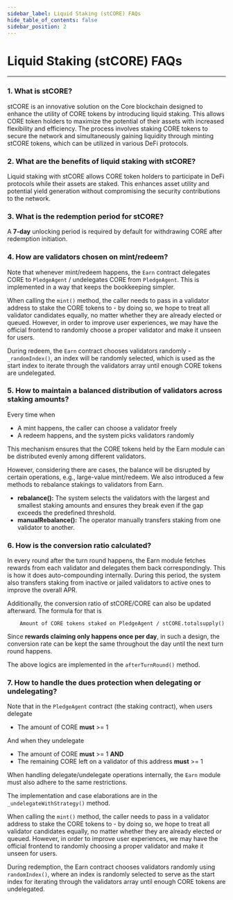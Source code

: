 ```yaml
---
sidebar_label: Liquid Staking (stCORE) FAQs
hide_table_of_contents: false
sidebar_position: 2
---
```


# Liquid Staking (stCORE) FAQs
---

### 1. What is stCORE?
stCORE is an innovative solution on the Core blockchain designed to enhance the utility of CORE tokens by introducing liquid staking. This allows CORE token holders to maximize the potential of their assets with increased flexibility and efficiency. The process involves staking CORE tokens to secure the network and simultaneously gaining liquidity through minting stCORE tokens, which can be utilized in various DeFi protocols.

### 2. What are the benefits of liquid staking with stCORE?
Liquid staking with stCORE allows CORE token holders to participate in DeFi protocols while their assets are staked. This enhances asset utility and potential yield generation without compromising the security contributions to the network.

### 3. What is the redemption period for stCORE?
A **7-day** unlocking period is required by default for withdrawing CORE after redemption initiation.

### 4. How are validators chosen on mint/redeem?

Note that whenever mint/redeem happens, the `Earn` contract delegates CORE to `PledgeAgent` / undelegates CORE from `PledgeAgent`. This is implemented in a way that keeps the bookkeeping simpler.

When calling the `mint()` method, the caller needs to pass in a validator address to stake the CORE tokens to - by doing so, we hope to treat all validator candidates equally, no matter whether they are already elected or queued. However, in order to improve user experiences, we may have the official frontend to randomly choose a proper validator and make it unseen for users.  

During redeem, the `Earn` contract chooses validators randomly -  `_randomIndex()`, an index will be randomly selected, which is used as the start index to iterate through the validators array until enough CORE tokens are undelegated.

### 5. How to maintain a balanced distribution of validators across staking amounts?

Every time when
* A mint happens, the caller can choose a validator freely
* A redeem happens, and the system picks validators randomly

This mechanism ensures that the CORE tokens held by the Earn module can be distributed evenly among different validators.

However, considering there are cases, the balance will be disrupted by certain operations, e.g., large-value mint/redeem. We also introduced a few methods to rebalance stakings to validators from Earn.
* **rebalance():** The system selects the validators with the largest and smallest staking amounts and ensures they break even if the gap exceeds the predefined threshold.  
* **manualRebalance():** The operator manually transfers staking from one validator to another.

### 6. How is the conversion ratio calculated?

In every round after the turn round happens, the Earn module fetches rewards from each validator and delegates them back correspondingly. This is how it does auto-compounding internally. During this period, the system also transfers staking from inactive or jailed validators to active ones to improve the overall APR.

Additionally, the conversion ratio of stCORE/CORE can also be updated afterward. The formula for that is

```
    Amount of CORE tokens staked on PledgeAgent / stCORE.totalsupply()
```

Since **rewards claiming only happens once per day**, in such a design, the conversion rate can be kept the same throughout the day until the next turn round happens.

The above logics are implemented in the `afterTurnRound()` method.

### 7. How to handle the dues protection when delegating or undelegating?

Note that in the `PledgeAgent` contract (the staking contract), when users delegate

* The amount of CORE **must** >= 1

And when they undelegate

* The amount of CORE **must** >= 1 **AND**
* The remaining CORE left on a validator of this address **must** >= 1

When handling delegate/undelegate operations internally, the `Earn` module must also adhere to the same restrictions.

The implementation and case elaborations are in the `_undelegateWithStrategy()` method.

When calling the `mint()` method, the caller needs to pass in a validator address to stake the CORE tokens to - by doing so, we hope to treat all validator candidates equally, no matter whether they are already elected or queued. However, in order to improve user experiences, we may have the official frontend to randomly choosing a proper validator and make it unseen for users.  

During redemption, the Earn contract chooses validators randomly using ` randomIndex()`, where an index is randomly selected to serve as the start index for iterating through the validators array until enough CORE tokens are undelegated.
